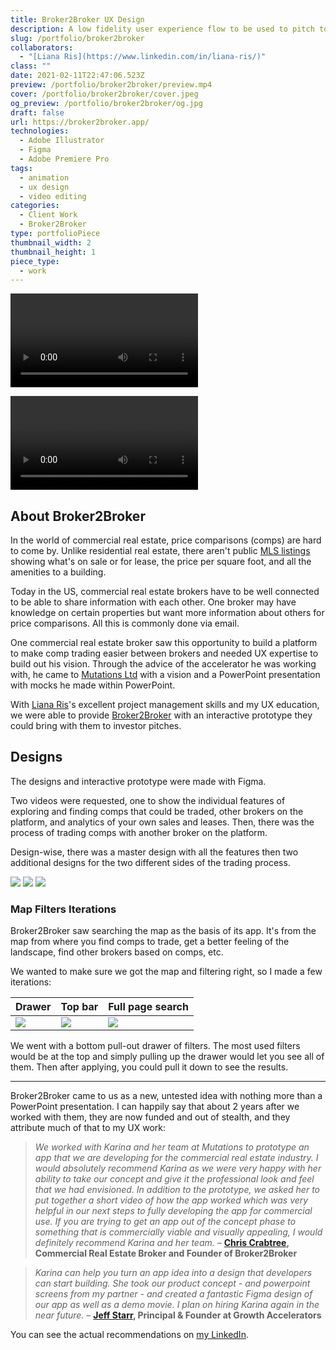 ```yaml
---
title: Broker2Broker UX Design
description: A low fidelity user experience flow to be used to pitch to VCs for a commercial real estate broker platform.
slug: /portfolio/broker2broker
collaborators:
  - "[Liana Ris](https://www.linkedin.com/in/liana-ris/)"
class: ""
date: 2021-02-11T22:47:06.523Z
preview: /portfolio/broker2broker/preview.mp4
cover: /portfolio/broker2broker/cover.jpeg
og_preview: /portfolio/broker2broker/og.jpg
draft: false
url: https://broker2broker.app/
technologies:
  - Adobe Illustrator
  - Figma
  - Adobe Premiere Pro
tags:
  - animation
  - ux design
  - video editing
categories:
  - Client Work
  - Broker2Broker
type: portfolioPiece
thumbnail_width: 2
thumbnail_height: 1
piece_type:
  - work
---
```


![](/optimized/portfolio/broker2broker/app_big.mp4)

![](/optimized/portfolio/broker2broker/revised_with_background.mp4)

## About Broker2Broker

In the world of commercial real estate, price comparisons (comps) are hard to come by. Unlike residential real estate, there aren't public [MLS listings](https://www.mls.com/) showing what's on sale or for lease, the price per square foot, and all the amenities to a building.

Today in the US, commercial real estate brokers have to be well connected to be able to share information with each other. One broker may have knowledge on certain properties but want more information about others for price comparisons. All this is commonly done via email.

One commercial real estate broker saw this opportunity to build a platform to make comp trading easier between brokers and needed UX expertise to build out his vision. Through the advice of the accelerator he was working with, he came to [Mutations Ltd](https://mutations.ltd/) with a vision and a PowerPoint presentation with mocks he made within PowerPoint.

With [Liana Ris](https://www.linkedin.com/in/liana-ris/)'s excellent project management skills and my UX education, we were able to provide [Broker2Broker](https://broker2broker.app/) with an interactive prototype they could bring with them to investor pitches.


## Designs

The designs and interactive prototype were made with Figma.

Two videos were requested, one to show the individual features of exploring and finding comps that could be traded, other brokers on the platform, and analytics of your own sales and leases. Then, there was the process of trading comps with another broker on the platform.

Design-wise, there was a master design with all the features then two additional designs for the two different sides of the trading process.

![](/portfolio/broker2broker/figma.jpg)
![](/portfolio/broker2broker/trading1.jpg)
![](/portfolio/broker2broker/trading2.jpg)

### Map Filters Iterations

Broker2Broker saw searching the map as the basis of its app. It's from the map from where you find comps to trade, get a better feeling of the landscape, find other brokers based on comps, etc.

We wanted to make sure we got the map and filtering right, so I made a few iterations:

| Drawer | Top bar | Full page search |
| -- | -- | -- |
| ![](/portfolio/broker2broker/map1.jpg) | ![](/portfolio/broker2broker/map2.jpeg) | ![](/portfolio/broker2broker/map3.jpeg) |

We went with a bottom pull-out drawer of filters. The most used filters would be at the top and simply pulling up the drawer would let you see all of them. Then after applying, you could pull it down to see the results.

---

Broker2Broker came to us as a new, untested idea with nothing more than a PowerPoint presentation. I can happily say that about 2 years after we worked with them, they are now funded and out of stealth, and they attribute much of that to my UX work:

> *We worked with Karina and her team at Mutations to prototype an app that we are developing for the commercial real estate industry. I would absolutely recommend Karina as we were very happy with her ability to take our concept and give it the professional look and feel that we had envisioned. In addition to the prototype, we asked her to put together a short video of how the app worked which was very helpful in our next steps to fully developing the app for commercial use. If you are trying to get an app out of the concept phase to something that is commercially viable and visually appealing, I would definitely recommend Karina and her team.* – **[Chris Crabtree](https://www.linkedin.com/in/ccrabtree/), Commercial Real Estate Broker and Founder of Broker2Broker**

> *Karina can help you turn an app idea into a design that developers can start building. She took our product concept - and powerpoint screens from my partner - and created a fantastic Figma design of our app as well as a demo movie. I plan on hiring Karina again in the near future.* – **[Jeff Starr](https://www.linkedin.com/in/jeffhstarr/), Principal & Founder at Growth Accelerators**


You can see the actual recommendations on [my LinkedIn](https://www.linkedin.com/in/karomancer/details/recommendations).